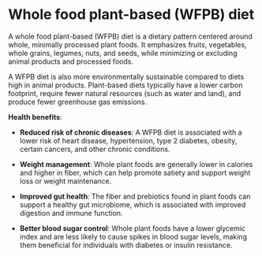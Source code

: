 <!--
source: gpt-3 + jph editing
abbr: WFPB
tags: diets
-->

# Whole food plant-based (WFPB) diet

A whole food plant-based (WFPB) diet is a dietary pattern centered around whole, minimally processed plant foods. It emphasizes fruits, vegetables, whole grains, legumes, nuts, and seeds, while minimizing or excluding animal products and processed foods.

A WFPB diet is also more environmentally sustainable compared to diets high in animal products. Plant-based diets typically have a lower carbon footprint, require fewer natural resources (such as water and land), and produce fewer greenhouse gas emissions.

**Health benefits**:

* **Reduced risk of chronic diseases**: A WFPB diet is associated with a lower risk of heart disease, hypertension, type 2 diabetes, obesity, certain cancers, and other chronic conditions.

* **Weight management**: Whole plant foods are generally lower in calories and higher in fiber, which can help promote satiety and support weight loss or weight maintenance.

* **Improved gut health**: The fiber and prebiotics found in plant foods can support a healthy gut microbiome, which is associated with improved digestion and immune function.

* **Better blood sugar control**: Whole plant foods have a lower glycemic index and are less likely to cause spikes in blood sugar levels, making them beneficial for individuals with diabetes or insulin resistance.

